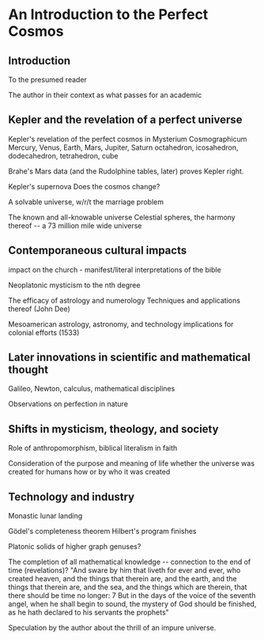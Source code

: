 # An Introduction to the Perfect Cosmos

## Introduction

To the presumed reader

The author in their context as what passes for an academic

## Kepler and the revelation of a perfect universe

Kepler's revelation of the perfect cosmos in Mysterium Cosmographicum
Mercury, Venus, Earth, Mars, Jupiter, Saturn
 octahedron, icosahedron, dodecahedron, tetrahedron, cube

Brahe's Mars data (and the Rudolphine tables, later) proves Kepler right.

Kepler's supernova
Does the cosmos change?

A solvable universe, w/r/t the marriage problem

The known and all-knowable universe
Celestial spheres, the harmony thereof -- a 73 million mile wide universe

## Contemporaneous cultural impacts

impact on the church - manifest/literal interpretations of the bible

Neoplatonic mysticism to the nth degree

The efficacy of astrology and numerology
Techniques and applications thereof (John Dee)

Mesoamerican astrology, astronomy, and technology
implications for colonial efforts (1533)

## Later innovations in scientific and mathematical thought

Galileo, Newton, calculus, mathematical disciplines

Observations on perfection in nature

## Shifts in mysticism, theology, and society

Role of anthropomorphism, biblical literalism in faith

Consideration of the purpose and meaning of life
whether the universe was created for humans
how or by who it was created

## Technology and industry

Monastic lunar landing

Gödel's completeness theorem
Hilbert's program finishes

Platonic solids of higher graph genuses?

The completion of all mathematical knowledge -- connection to the end of time (revelations)?
"And sware by him that liveth for ever and ever, who created heaven, and the things that therein are, and the earth, and the things that therein are, and the sea, and the things which are therein, that there should be time no longer:
7 But in the days of the voice of the seventh angel, when he shall begin to sound, the mystery of God should be finished, as he hath declared to his servants the prophets"

Speculation by the author about the thrill of an impure universe.
